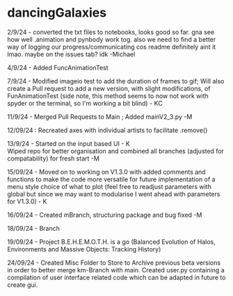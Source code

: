 # dancingGalaxies
2/9/24 - converted the txt files to notebooks, looks good so far. gna see how well .animation and pynbody work tog. also we need to find a better way of logging our progress/communicating cos readme definitely aint it lmao. maybe on the issues tab? idk 
-Michael

4/9/24 - Added FuncAnimationTest

7/9/24 - Modified imageio test to add the duration of frames to gif; Will also create a Pull request to add a new version, with slight modifications, of FunAnimationTest (side note, this method seems to now not work with spyder or the terminal, so I'm working a bit blind) - KC

11/9/24 - Merged Pull Requests to Main ; Added mainV2_3.py -M

12/09/24 : Recreated axes with individual artists to facilitate .remove() 

13/9/24 - Started on the input based UI - K <br>
          Wiped repo for better organisation and combined all branches (adjusted for compatability) for fresh start -M

15/09/24 - Moved on to working on V1.3.0 with added comments and functions to make the code more versatile for future implementation of a menu style choice of what to plot (feel free to readjust parameters with global but since we may want to modularise I went ahead with parameters for V1.3.0) - K

16/09/24 - Created mBranch, structuring package and bug fixed -M

18/09/24 - Branch

19/09/24 - Project B.E.H.E.M.O.T.H. is a go (Balanced Evolution of Halos, Environments and Massive Objects: Tracking History) 

24/09/24 - Created Misc Folder to Store to Archive previous beta versions in order to better merge km-Branch with main. Created user.py containing a compilation of user interface related code which can be adapted in future to create gui.
